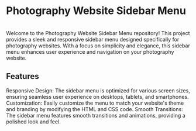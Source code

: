 <h1>Photography Website Sidebar Menu</h1>
<br>
Welcome to the Photography Website Sidebar Menu repository! This project provides a sleek and responsive sidebar menu designed specifically for photography websites. With a focus on simplicity and elegance, this sidebar menu enhances user experience and navigation on your photography website.

<h2>Features</h2>
Responsive Design: The sidebar menu is optimized for various screen sizes, ensuring seamless user experience on desktops, tablets, and smartphones.
Customization: Easily customize the menu to match your website's theme and branding by modifying the HTML and CSS code.
Smooth Transitions: The sidebar menu features smooth transitions and animations, providing a polished look and feel.
